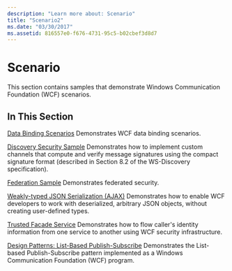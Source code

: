 ```yaml
---
description: "Learn more about: Scenario"
title: "Scenario2"
ms.date: "03/30/2017"
ms.assetid: 816557e0-f676-4731-95c5-b02cbef3d8d7
---
```

# Scenario

This section contains samples that demonstrate Windows Communication Foundation (WCF) scenarios.

## In This Section

 [Data Binding Scenarios](data-binding-scenarios.md)
Demonstrates WCF data binding scenarios.

 [Discovery Security Sample](discovery-security-sample.md)
Demonstrates how to implement custom channels that compute and verify message signatures using the compact signature format (described in Section 8.2 of the WS-Discovery specification).

 [Federation Sample](federation-sample.md)
Demonstrates federated security.

 [Weakly-typed JSON Serialization (AJAX)](weakly-typed-json-serialization-sample.md)
Demonstrates how to enable WCF developers to work with deserialized, arbitrary JSON objects, without creating user-defined types.

 [Trusted Facade Service](trusted-facade-service.md)
Demonstrates how to flow caller's identity information from one service to another using WCF security infrastructure.

 [Design Patterns: List-Based Publish-Subscribe](design-patterns-list-based-publish-subscribe.md)
Demonstrates the List-based Publish-Subscribe pattern implemented as a Windows Communication Foundation (WCF) program.
